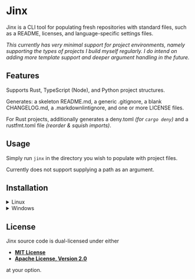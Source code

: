 # Jinx

Jinx is a CLI tool for populating fresh repositories with standard files, such as a README, licenses, and
language-specific settings files.

*This currently has very minimal support for project environments, namely supporting the types of
projects I build myself regularly. I do intend on adding more template support and deeper argument
handling in the future.*

## Features

Supports Rust, TypeScript (Node), and Python project structures.

Generates: a skeleton README.md, a generic .gitignore, a blank CHANGELOG.md, a .markdownlintignore, and one or more LICENSE files.

For Rust projects, additionally generates a deny.toml *(for `cargo deny`)* and a rustfmt.toml file *(reorder & squish imports)*.

## Usage

Simply run `jinx` in the directory you wish to populate with project files.

Currently does not support supplying a path as an argument.

## Installation

<!-- markdownlint-disable -->

<details>
  <summary>Linux</summary>

  1. Download the [latest release](https://github.com/robertwayne/jinx/releases).
  2. Extract the files with `tar --xz -xf jinx.tar.xz --directory <wherever you want>`.
  3. Move to the new directory and grant executable permissions to the binary with `sudo chmod +x
     jinx`.
  4. Add the directory location to your PATH so you can run it from anywhere (eg. `export
     PATH="$PATH/bin:$PATH"`).

  You're all set! Run `jinx` in a new directory or `jinx --help` to see the help file.
</details>

<details>
  <summary>Windows</summary>

  1. Download the [latest release](https://github.com/robertwayne/jinx/releases).
  2. Extract the files with [7zip](https://www.7-zip.org/) to wherever you want.
  3. Add the directory location to your PATH like so:
     1. In your search bar, type `environment variables`.
     2. Select `Edit the system environment variables`.
     3. Click `Environment Variables` near the bottom.
     4. Double-click `Path` in the `User variables for x` box.
     5. Click `New`.
     6. Type in the directory you extracted `jinx` and `templates` to.
     7. Click `Ok`.

  You're all set! Run `jinx` in a new directory or `jinx --help` to see the help file.
</details>

<!-- markdownlint-enable -->

## License

Jinx source code is dual-licensed under either

- **[MIT License](/docs/LICENSE-MIT.md)**
- **[Apache License, Version 2.0](/docs/LICENSE-APACHE.md)**

at your option.

